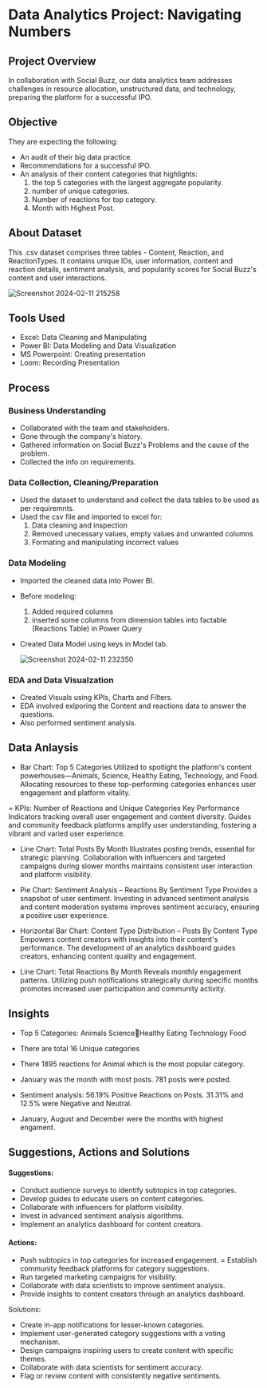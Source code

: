 # Data Analytics Project: Navigating Numbers

## Project Overview

In collaboration with Social Buzz, our data analytics team addresses challenges in resource allocation, unstructured data, and technology, preparing the platform for a successful IPO.

## Objective

They are expecting the following:
- An audit of their big data practice.
- Recommendations for a successful IPO.
- An analysis of their content categories that highlights:
  1. the top 5 categories with the largest aggregate popularity.
  2. number of unique categories.
  3. Number of reactions for top category.
  4. Month with Highest Post.

## About Dataset

This .csv dataset comprises three tables - Content, Reaction, and ReactionTypes. It contains unique IDs, user information, content and reaction details, sentiment analysis, and popularity scores for Social Buzz's content and user interactions.


![Screenshot 2024-02-11 215258](https://github.com/TripathiAmbrish/Data-Analysis-Project-at-Accenture/assets/139352292/1cfb6a9a-9a18-4cf2-aaa6-589464e24654)

## Tools Used

- Excel: Data Cleaning and Manipulating
- Power BI: Data Modeling and Data Visualization
- MS Powerpoint: Creating presentation
- Loom: Recording Presentation

## Process

### Business Understanding

- Collaborated with the team and stakeholders.
- Gone through the company's history.
- Gathered information on Social Buzz's Problems and the cause of the problem.
- Collected the info on requirements.

### Data Collection, Cleaning/Preparation

- Used the dataset to understand and collect the data tables to be used as per requiremnts.
- Used the csv file and imported to excel for:
  1. Data cleaning and inspection
  2. Removed unecessary values, empty values and unwanted columns
  3. Formating and manipulating incorrect values

### Data Modeling

- Imported the cleaned data into Power BI.
- Before modeling:
  1. Added required columns
  2. inserted some columns from dimension tables into factable (Reactions Table)
     in Power Query
- Created Data Model using keys in Model tab.

  ![Screenshot 2024-02-11 232350](https://github.com/TripathiAmbrish/Data-Analysis-Project-at-Accenture/assets/139352292/8f309676-3b4a-46ef-9faf-1ac634f21ca6)

### EDA and Data Visualzation

- Created Visuals using KPIs, Charts and Filters.
- EDA involved exlporing the Content and reactions data to answer the questions.
- Also performed sentiment analysis.

## Data Anlaysis

- Bar Chart: Top 5 Categories
Utilized to spotlight the platform's content powerhouses—Animals, Science, Healthy Eating, Technology, and Food. Allocating resources to these top-performing categories enhances user engagement and platform vitality.

= KPIs: Number of Reactions and Unique Categories
Key Performance Indicators tracking overall user engagement and content diversity. Guides and community feedback platforms amplify user understanding, fostering a vibrant and varied user experience.

- Line Chart: Total Posts By Month
Illustrates posting trends, essential for strategic planning. Collaboration with influencers and targeted campaigns during slower months maintains consistent user interaction and platform visibility.

- Pie Chart: Sentiment Analysis – Reactions By Sentiment Type
Provides a snapshot of user sentiment. Investing in advanced sentiment analysis and content moderation systems improves sentiment accuracy, ensuring a positive user experience.

- Horizontal Bar Chart: Content Type Distribution – Posts By Content Type
Empowers content creators with insights into their content's performance. The development of an analytics dashboard guides creators, enhancing content quality and engagement.

- Line Chart: Total Reactions By Month
Reveals monthly engagement patterns. Utilizing push notifications strategically during specific months promotes increased user participation and community activity.

## Insights

- Top 5 Categories:
Animals
ScienceHealthy Eating
Technology
Food

- There are total 16 Unique categories

- There 1895 reactions for Animal which is the most popular category.

- January was the month with most posts. 781 posts were posted.

- Sentiment analysis:
56.19% Positive Reactions on Posts.
31.31% and 12.5% were Negative and Neutral.

- January, August and December were the months with highest engament.


## Suggestions, Actions and Solutions

#### Suggestions:

- Conduct audience surveys to identify subtopics in top categories.
- Develop guides to educate users on content categories.
- Collaborate with influencers for platform visibility.
- Invest in advanced sentiment analysis algorithms.
- Implement an analytics dashboard for content creators.

#### Actions:

- Push subtopics in top categories for increased engagement.
= Establish community feedback platforms for category suggestions.
- Run targeted marketing campaigns for visibility.
- Collaborate with data scientists to improve sentiment analysis.
- Provide insights to content creators through an analytics dashboard.

Solutions:

- Create in-app notifications for lesser-known categories.
- Implement user-generated category suggestions with a voting mechanism.
- Design campaigns inspiring users to create content with specific themes.
- Collaborate with data scientists for sentiment accuracy.
- Flag or review content with consistently negative sentiments.

